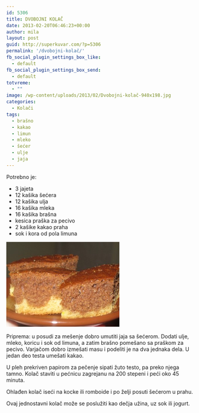 ```yaml
---
id: 5306
title: DVOBOJNI KOLAČ
date: 2013-02-20T06:46:23+00:00
author: mila
layout: post
guid: http://superkuvar.com/?p=5306
permalink: '/dvobojni-kolač/'
fb_social_plugin_settings_box_like:
  - default
fb_social_plugin_settings_box_send:
  - default
totvreme:
  - ""
image: /wp-content/uploads/2013/02/Dvobojni-kolač-940x198.jpg
categories:
  - Kolači
tags:
  - brašno
  - kakao
  - limun
  - mleko
  - šećer
  - ulje
  - jaja
---
```

Potrebno je:

  * 3 jajeta
  * 12 kašika šećera
  * 12 kašika ulja
  * 16 kašika mleka
  * 16 kašika brašna
  * kesica praška za pecivo
  * 2 kašike kakao praha
  * sok i kora od pola limuna

<img class="alignnone size-medium wp-image-5307" src="/wp-content/uploads/2013/02/Dvobojni-kolač-300x225.jpg" alt="Dvobojni kolač" width="300" height="225" /> 

Priprema: u posudi za mešenje dobro umutiti jaja sa šećerom. Dodati ulje, mleko, koricu i sok od limuna, a zatim brašno pomešano sa praškom za pecivo. Varjačom dobro izmešati masu i podeliti je na dva jednaka dela. U jedan deo testa umešati kakao.

U pleh prekriven papirom za pečenje sipati žuto testo, pa preko njega tamno. Kolač staviti u pećnicu zagrejanu na 200 stepeni i peći oko 45 minuta.

Ohlađen kolač iseći na kocke ili romboide i po želji posuti šećerom u prahu.

Ovaj jednostavni kolač može se poslužiti kao dečja užina, uz sok ili jogurt.